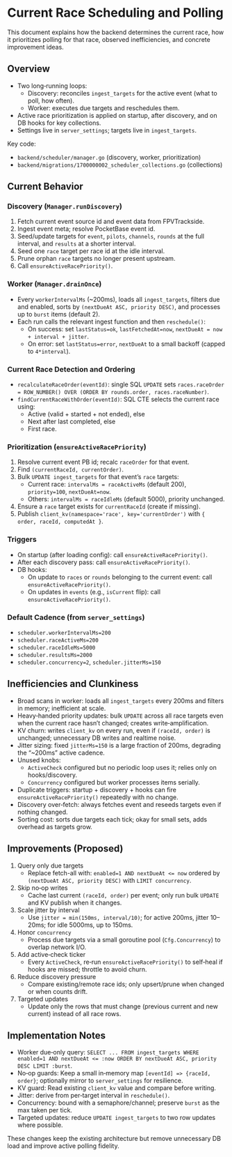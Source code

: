 # Current Race Scheduling and Polling

This document explains how the backend determines the current race, how it
prioritizes polling for that race, observed inefficiencies, and concrete
improvement ideas.

## Overview

- Two long‑running loops:
  - Discovery: reconciles `ingest_targets` for the active event (what to poll,
    how often).
  - Worker: executes due targets and reschedules them.
- Active race prioritization is applied on startup, after discovery, and on DB
  hooks for key collections.
- Settings live in `server_settings`; targets live in `ingest_targets`.

Key code:

- `backend/scheduler/manager.go` (discovery, worker, prioritization)
- `backend/migrations/1700000002_scheduler_collections.go` (collections)

## Current Behavior

### Discovery (`Manager.runDiscovery`)

1. Fetch current event source id and event data from FPVTrackside.
2. Ingest event meta; resolve PocketBase event id.
3. Seed/update targets for `event`, `pilots`, `channels`, `rounds` at the full
   interval, and `results` at a shorter interval.
4. Seed one `race` target per race id at the idle interval.
5. Prune orphan `race` targets no longer present upstream.
6. Call `ensureActiveRacePriority()`.

### Worker (`Manager.drainOnce`)

- Every `workerIntervalMs` (~200ms), loads all `ingest_targets`, filters due and
  enabled, sorts by `(nextDueAt ASC, priority DESC)`, and processes up to
  `burst` items (default 2).
- Each run calls the relevant ingest function and then `reschedule()`:
  - On success: set `lastStatus=ok`, `lastFetchedAt=now`,
    `nextDueAt = now + interval + jitter`.
  - On error: set `lastStatus=error`, `nextDueAt` to a small backoff (capped to
    `4*interval`).

### Current Race Detection and Ordering

- `recalculateRaceOrder(eventId)`: single SQL `UPDATE` sets
  `races.raceOrder = ROW_NUMBER() OVER (ORDER BY rounds.order, races.raceNumber)`.
- `findCurrentRaceWithOrder(eventId)`: SQL CTE selects the current race using:
  - Active (valid + started + not ended), else
  - Next after last completed, else
  - First race.

### Prioritization (`ensureActiveRacePriority`)

1. Resolve current event PB id; recalc `raceOrder` for that event.
2. Find `(currentRaceId, currentOrder)`.
3. Bulk `UPDATE ingest_targets` for that event’s `race` targets:
   - Current race: `intervalMs = raceActiveMs` (default 200), `priority=100`,
     `nextDueAt=now`.
   - Others: `intervalMs = raceIdleMs` (default 5000), priority unchanged.
4. Ensure a `race` target exists for `currentRaceId` (create if missing).
5. Publish `client_kv(namespace='race', key='currentOrder')` with
   `{ order, raceId, computedAt }`.

### Triggers

- On startup (after loading config): call `ensureActiveRacePriority()`.
- After each discovery pass: call `ensureActiveRacePriority()`.
- DB hooks:
  - On update to `races` or `rounds` belonging to the current event: call
    `ensureActiveRacePriority()`.
  - On updates in `events` (e.g., `isCurrent` flip): call
    `ensureActiveRacePriority()`.

### Default Cadence (from `server_settings`)

- `scheduler.workerIntervalMs=200`
- `scheduler.raceActiveMs=200`
- `scheduler.raceIdleMs=5000`
- `scheduler.resultsMs=2000`
- `scheduler.concurrency=2`, `scheduler.jitterMs=150`

## Inefficiencies and Clunkiness

- Broad scans in worker: loads all `ingest_targets` every 200ms and filters in
  memory; inefficient at scale.
- Heavy‑handed priority updates: bulk `UPDATE` across all race targets even when
  the current race hasn’t changed; creates write‑amplification.
- KV churn: writes `client_kv` on every run, even if `(raceId, order)` is
  unchanged; unnecessary DB writes and realtime noise.
- Jitter sizing: fixed `jitterMs=150` is a large fraction of 200ms, degrading
  the “~200ms” active cadence.
- Unused knobs:
  - `ActiveCheck` configured but no periodic loop uses it; relies only on
    hooks/discovery.
  - `Concurrency` configured but worker processes items serially.
- Duplicate triggers: startup + discovery + hooks can fire
  `ensureActiveRacePriority()` repeatedly with no change.
- Discovery over‑fetch: always fetches event and reseeds targets even if nothing
  changed.
- Sorting cost: sorts due targets each tick; okay for small sets, adds overhead
  as targets grow.

## Improvements (Proposed)

1. Query only due targets
   - Replace fetch-all with: `enabled=1 AND nextDueAt <= now` ordered by
     `(nextDueAt ASC, priority DESC)` with `LIMIT concurrency`.
2. Skip no‑op writes
   - Cache last current `(raceId, order)` per event; only run bulk `UPDATE` and
     KV publish when it changes.
3. Scale jitter by interval
   - Use `jitter = min(150ms, interval/10)`; for active 200ms, jitter 10–20ms;
     for idle 5000ms, up to 150ms.
4. Honor `concurrency`
   - Process due targets via a small goroutine pool (`Cfg.Concurrency`) to
     overlap network I/O.
5. Add active‑check ticker
   - Every `ActiveCheck`, re‑run `ensureActiveRacePriority()` to self‑heal if
     hooks are missed; throttle to avoid churn.
6. Reduce discovery pressure
   - Compare existing/remote race ids; only upsert/prune when changed or when
     counts drift.
7. Targeted updates
   - Update only the rows that must change (previous current and new current)
     instead of all race rows.

## Implementation Notes

- Worker due‑only query:
  `SELECT ... FROM ingest_targets WHERE enabled=1 AND nextDueAt <= :now ORDER BY nextDueAt ASC, priority DESC LIMIT :burst`.
- No‑op guards: Keep a small in‑memory map `[eventId] => {raceId, order}`;
  optionally mirror to `server_settings` for resilience.
- KV guard: Read existing `client_kv` value and compare before writing.
- Jitter: derive from per‑target interval in `reschedule()`.
- Concurrency: bound with a semaphore/channel; preserve `burst` as the max taken
  per tick.
- Targeted updates: reduce `UPDATE ingest_targets` to two row updates where
  possible.

These changes keep the existing architecture but remove unnecessary DB load and
improve active polling fidelity.
